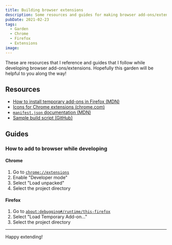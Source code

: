 ```yaml
---
title: Building browser extensions
description: Some resources and guides for making browser add-ons/extensions
pubDate: 2021-02-23
tags:
  - Garden
  - Chrome
  - Firefox
  - Extensions
image:
---
```


These are resources that I reference and guides that I follow while developing browser add-ons/extensions. Hopefully this garden will be helpful to you along the way!

## Resources

- [How to install temporary add-ons in Firefox (MDN)](https://developer.mozilla.org/en-US/docs/Mozilla/Add-ons/WebExtensions/Your_first_WebExtension#installing)
- [Icons for Chrome extensions (chrome.com)](https://developer.chrome.com/docs/extensions/mv2/manifest/icons/)
- [`manifest.json` documentation (MDN)](https://developer.mozilla.org/en-US/docs/Mozilla/Add-ons/WebExtensions/manifest.json)
- [Sample build script (GitHub)](https://raw.githubusercontent.com/SeanMcP/popsicle-sticks-mini/master/build.sh)

## Guides

### How to add to browser while developing

#### Chrome

1. Go to [`chrome://extensions`](chrome://extensions)
2. Enable "Developer mode"
3. Select "Load unpacked"
4. Select the project directory

#### Firefox

1. Go to [`about:debugging#/runtime/this-firefox`](about:debugging#/runtime/this-firefox)
2. Select "Load Temporary Add-on..."
3. Select the project directory

---

Happy extending!
